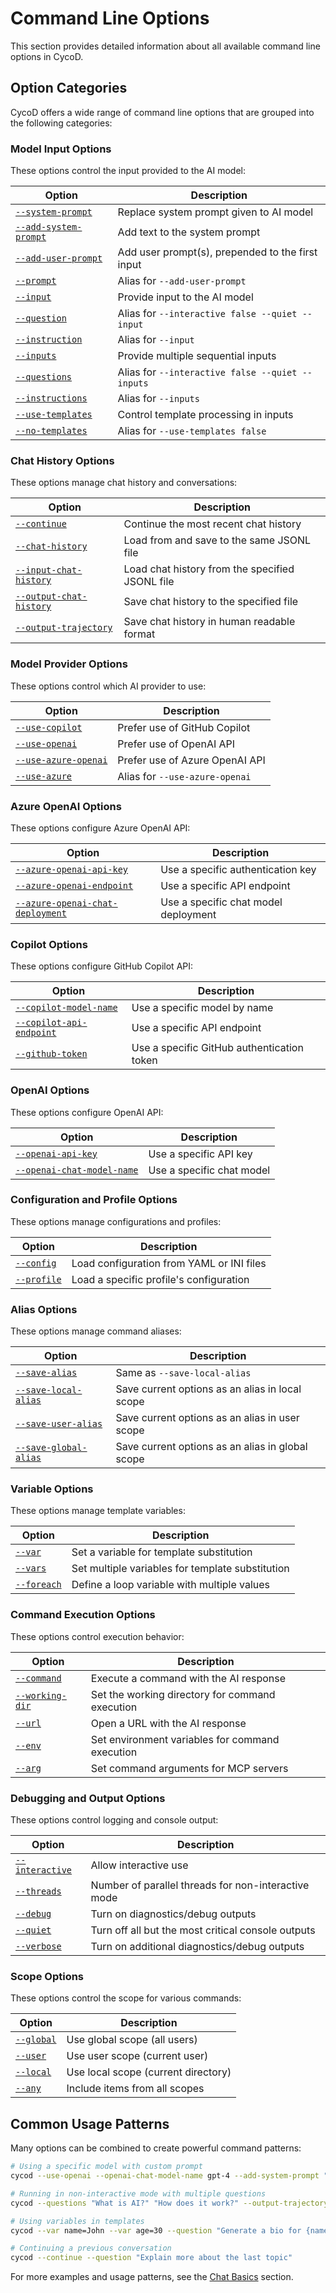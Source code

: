 # Command Line Options

This section provides detailed information about all available command line options in CycoD.

## Option Categories

CycoD offers a wide range of command line options that are grouped into the following categories:

### Model Input Options

These options control the input provided to the AI model:

| Option | Description |
|--------|-------------|
| [`--system-prompt`](system-prompt.md) | Replace system prompt given to AI model |
| [`--add-system-prompt`](add-system-prompt.md) | Add text to the system prompt |
| [`--add-user-prompt`](add-user-prompt.md) | Add user prompt(s), prepended to the first input |
| [`--prompt`](prompt.md) | Alias for `--add-user-prompt` |
| [`--input`](input.md) | Provide input to the AI model |
| [`--question`](question.md) | Alias for `--interactive false --quiet --input` |
| [`--instruction`](instruction.md) | Alias for `--input` |
| [`--inputs`](inputs.md) | Provide multiple sequential inputs |
| [`--questions`](questions.md) | Alias for `--interactive false --quiet --inputs` |
| [`--instructions`](instructions.md) | Alias for `--inputs` |
| [`--use-templates`](use-templates.md) | Control template processing in inputs |
| [`--no-templates`](no-templates.md) | Alias for `--use-templates false` |

### Chat History Options

These options manage chat history and conversations:

| Option | Description |
|--------|-------------|
| [`--continue`](continue.md) | Continue the most recent chat history |
| [`--chat-history`](chat-history.md) | Load from and save to the same JSONL file |
| [`--input-chat-history`](input-chat-history.md) | Load chat history from the specified JSONL file |
| [`--output-chat-history`](output-chat-history.md) | Save chat history to the specified file |
| [`--output-trajectory`](output-trajectory.md) | Save chat history in human readable format |

### Model Provider Options

These options control which AI provider to use:

| Option | Description |
|--------|-------------|
| [`--use-copilot`](use-copilot.md) | Prefer use of GitHub Copilot |
| [`--use-openai`](use-openai.md) | Prefer use of OpenAI API |
| [`--use-azure-openai`](use-azure-openai.md) | Prefer use of Azure OpenAI API |
| [`--use-azure`](use-azure.md) | Alias for `--use-azure-openai` |

### Azure OpenAI Options

These options configure Azure OpenAI API:

| Option | Description |
|--------|-------------|
| [`--azure-openai-api-key`](azure-openai-api-key.md) | Use a specific authentication key |
| [`--azure-openai-endpoint`](azure-openai-endpoint.md) | Use a specific API endpoint |
| [`--azure-openai-chat-deployment`](azure-openai-chat-deployment.md) | Use a specific chat model deployment |

### Copilot Options

These options configure GitHub Copilot API:

| Option | Description |
|--------|-------------|
| [`--copilot-model-name`](copilot-model-name.md) | Use a specific model by name |
| [`--copilot-api-endpoint`](copilot-api-endpoint.md) | Use a specific API endpoint |
| [`--github-token`](github-token.md) | Use a specific GitHub authentication token |

### OpenAI Options

These options configure OpenAI API:

| Option | Description |
|--------|-------------|
| [`--openai-api-key`](openai-api-key.md) | Use a specific API key |
| [`--openai-chat-model-name`](openai-chat-model-name.md) | Use a specific chat model |

### Configuration and Profile Options

These options manage configurations and profiles:

| Option | Description |
|--------|-------------|
| [`--config`](config.md) | Load configuration from YAML or INI files |
| [`--profile`](profile.md) | Load a specific profile's configuration |

### Alias Options

These options manage command aliases:

| Option | Description |
|--------|-------------|
| [`--save-alias`](save-alias.md) | Same as `--save-local-alias` |
| [`--save-local-alias`](save-local-alias.md) | Save current options as an alias in local scope |
| [`--save-user-alias`](save-user-alias.md) | Save current options as an alias in user scope |
| [`--save-global-alias`](save-global-alias.md) | Save current options as an alias in global scope |

### Variable Options

These options manage template variables:

| Option | Description |
|--------|-------------|
| [`--var`](var.md) | Set a variable for template substitution |
| [`--vars`](vars.md) | Set multiple variables for template substitution |
| [`--foreach`](foreach.md) | Define a loop variable with multiple values |

### Command Execution Options

These options control execution behavior:

| Option | Description |
|--------|-------------|
| [`--command`](command.md) | Execute a command with the AI response |
| [`--working-dir`](working-dir.md) | Set the working directory for command execution |
| [`--url`](url.md) | Open a URL with the AI response |
| [`--env`](env.md) | Set environment variables for command execution |
| [`--arg`](arg.md) | Set command arguments for MCP servers |

### Debugging and Output Options

These options control logging and console output:

| Option | Description |
|--------|-------------|
| [`--interactive`](interactive.md) | Allow interactive use |
| [`--threads`](threads.md) | Number of parallel threads for non-interactive mode |
| [`--debug`](debug.md) | Turn on diagnostics/debug outputs |
| [`--quiet`](quiet.md) | Turn off all but the most critical console outputs |
| [`--verbose`](verbose.md) | Turn on additional diagnostics/debug outputs |

### Scope Options

These options control the scope for various commands:

| Option | Description |
|--------|-------------|
| [`--global`](global.md) | Use global scope (all users) |
| [`--user`](user.md) | Use user scope (current user) |
| [`--local`](local.md) | Use local scope (current directory) |
| [`--any`](any.md) | Include items from all scopes |

## Common Usage Patterns

Many options can be combined to create powerful command patterns:

```bash
# Using a specific model with custom prompt
cycod --use-openai --openai-chat-model-name gpt-4 --add-system-prompt "You are a helpful assistant"

# Running in non-interactive mode with multiple questions
cycod --questions "What is AI?" "How does it work?" --output-trajectory answers.md

# Using variables in templates
cycod --var name=John --var age=30 --question "Generate a bio for {name}, who is {age} years old"

# Continuing a previous conversation
cycod --continue --question "Explain more about the last topic"
```

For more examples and usage patterns, see the [Chat Basics](../../../basics/chat.md) section.